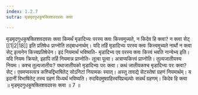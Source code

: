 ```yaml
---
index: 1.2.7
sutra: मृडमृदगुधकुषक्लिशवदवसः क्त्वा

---
```

 मृडमृदगुधकुषक्लिशवदवसः क्त्वा किमर्थं मृडादिभ्यः परस्य क्त्वः कित्त्वमुच्यते, न किदेव हि क्त्वा? न क्त्वा सेट् [[1|2|18]] इति प्रतिषेधः प्राप्नोति तद्बाधनार्थम्। यदि तर्हि मृडादिभ्यः परस्य क्त्वः कित्त्वमुच्यते नार्थो न क्त्वा सेट् इत्यनेन कित्त्वप्रतिषेधेन। इदं नियमार्थं भविष्यति- मृडादिभ्य एव परस्य क्त्वः कित्त्वं भवति नान्येभ्य इति। यदि नियमः क्रियते, इहापि तर्हि नियमान्न प्राप्नोति- लूत्वा पूत्वा। अत्राप्यकित्त्वं प्राप्नोति। तुल्यजातीयस्य नियमः। कश्च तुल्यजातीयः? यथाजातीयको मृडादिभ्यः परः क्त्वा। कथं जातीयकश्च मृडादिभ्यः परः क्त्वा? सेट्। एवमप्यस्त्यत्र कश्चिद्विभाषितेट् सोऽनिटां नियामकः स्यात्। अस्तु तावद्ये सेटस्तेषां ग्रहणं नियमार्थम्। य इदानीं विभाषितेट् तस्य ग्रहणं विध्यर्थं भविष्यति। रुदविदमुषग्रहिस्वपिप्रच्छ्योः सन्नर्थं ग्रहणम्। किदेव हि क्त्वा ॥ मृडमृदगुधकुषक्लिशवदवसः क्त्वा ॥ 7 ॥ 